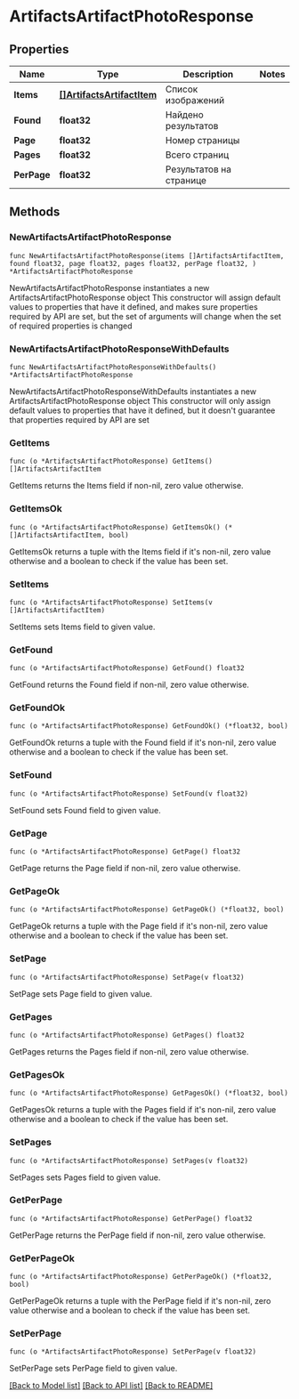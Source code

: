 # ArtifactsArtifactPhotoResponse

## Properties

Name | Type | Description | Notes
------------ | ------------- | ------------- | -------------
**Items** | [**[]ArtifactsArtifactItem**](ArtifactsArtifactItem.md) | Список изображений | 
**Found** | **float32** | Найдено результатов | 
**Page** | **float32** | Номер страницы | 
**Pages** | **float32** | Всего страниц | 
**PerPage** | **float32** | Результатов на странице | 

## Methods

### NewArtifactsArtifactPhotoResponse

`func NewArtifactsArtifactPhotoResponse(items []ArtifactsArtifactItem, found float32, page float32, pages float32, perPage float32, ) *ArtifactsArtifactPhotoResponse`

NewArtifactsArtifactPhotoResponse instantiates a new ArtifactsArtifactPhotoResponse object
This constructor will assign default values to properties that have it defined,
and makes sure properties required by API are set, but the set of arguments
will change when the set of required properties is changed

### NewArtifactsArtifactPhotoResponseWithDefaults

`func NewArtifactsArtifactPhotoResponseWithDefaults() *ArtifactsArtifactPhotoResponse`

NewArtifactsArtifactPhotoResponseWithDefaults instantiates a new ArtifactsArtifactPhotoResponse object
This constructor will only assign default values to properties that have it defined,
but it doesn't guarantee that properties required by API are set

### GetItems

`func (o *ArtifactsArtifactPhotoResponse) GetItems() []ArtifactsArtifactItem`

GetItems returns the Items field if non-nil, zero value otherwise.

### GetItemsOk

`func (o *ArtifactsArtifactPhotoResponse) GetItemsOk() (*[]ArtifactsArtifactItem, bool)`

GetItemsOk returns a tuple with the Items field if it's non-nil, zero value otherwise
and a boolean to check if the value has been set.

### SetItems

`func (o *ArtifactsArtifactPhotoResponse) SetItems(v []ArtifactsArtifactItem)`

SetItems sets Items field to given value.


### GetFound

`func (o *ArtifactsArtifactPhotoResponse) GetFound() float32`

GetFound returns the Found field if non-nil, zero value otherwise.

### GetFoundOk

`func (o *ArtifactsArtifactPhotoResponse) GetFoundOk() (*float32, bool)`

GetFoundOk returns a tuple with the Found field if it's non-nil, zero value otherwise
and a boolean to check if the value has been set.

### SetFound

`func (o *ArtifactsArtifactPhotoResponse) SetFound(v float32)`

SetFound sets Found field to given value.


### GetPage

`func (o *ArtifactsArtifactPhotoResponse) GetPage() float32`

GetPage returns the Page field if non-nil, zero value otherwise.

### GetPageOk

`func (o *ArtifactsArtifactPhotoResponse) GetPageOk() (*float32, bool)`

GetPageOk returns a tuple with the Page field if it's non-nil, zero value otherwise
and a boolean to check if the value has been set.

### SetPage

`func (o *ArtifactsArtifactPhotoResponse) SetPage(v float32)`

SetPage sets Page field to given value.


### GetPages

`func (o *ArtifactsArtifactPhotoResponse) GetPages() float32`

GetPages returns the Pages field if non-nil, zero value otherwise.

### GetPagesOk

`func (o *ArtifactsArtifactPhotoResponse) GetPagesOk() (*float32, bool)`

GetPagesOk returns a tuple with the Pages field if it's non-nil, zero value otherwise
and a boolean to check if the value has been set.

### SetPages

`func (o *ArtifactsArtifactPhotoResponse) SetPages(v float32)`

SetPages sets Pages field to given value.


### GetPerPage

`func (o *ArtifactsArtifactPhotoResponse) GetPerPage() float32`

GetPerPage returns the PerPage field if non-nil, zero value otherwise.

### GetPerPageOk

`func (o *ArtifactsArtifactPhotoResponse) GetPerPageOk() (*float32, bool)`

GetPerPageOk returns a tuple with the PerPage field if it's non-nil, zero value otherwise
and a boolean to check if the value has been set.

### SetPerPage

`func (o *ArtifactsArtifactPhotoResponse) SetPerPage(v float32)`

SetPerPage sets PerPage field to given value.



[[Back to Model list]](../README.md#documentation-for-models) [[Back to API list]](../README.md#documentation-for-api-endpoints) [[Back to README]](../README.md)


